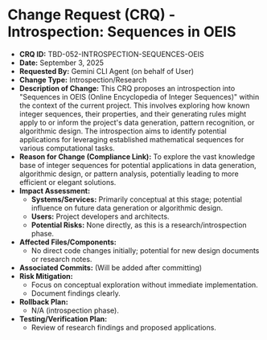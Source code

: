 # Change Request (CRQ) - Introspection: Sequences in OEIS

*   **CRQ ID:** TBD-052-INTROSPECTION-SEQUENCES-OEIS
*   **Date:** September 3, 2025
*   **Requested By:** Gemini CLI Agent (on behalf of User)
*   **Change Type:** Introspection/Research
*   **Description of Change:**
    This CRQ proposes an introspection into "Sequences in OEIS (Online Encyclopedia of Integer Sequences)" within the context of the current project. This involves exploring how known integer sequences, their properties, and their generating rules might apply to or inform the project's data generation, pattern recognition, or algorithmic design. The introspection aims to identify potential applications for leveraging established mathematical sequences for various computational tasks.
*   **Reason for Change (Compliance Link):**
    To explore the vast knowledge base of integer sequences for potential applications in data generation, algorithmic design, or pattern analysis, potentially leading to more efficient or elegant solutions.
*   **Impact Assessment:**
    *   **Systems/Services:** Primarily conceptual at this stage; potential influence on future data generation or algorithmic design.
    *   **Users:** Project developers and architects.
    *   **Potential Risks:** None directly, as this is a research/introspection phase.
*   **Affected Files/Components:**
    *   No direct code changes initially; potential for new design documents or research notes.
*   **Associated Commits:** (Will be added after committing)
*   **Risk Mitigation:**
    *   Focus on conceptual exploration without immediate implementation.
    *   Document findings clearly.
*   **Rollback Plan:**
    *   N/A (introspection phase).
*   **Testing/Verification Plan:**
    *   Review of research findings and proposed applications.
